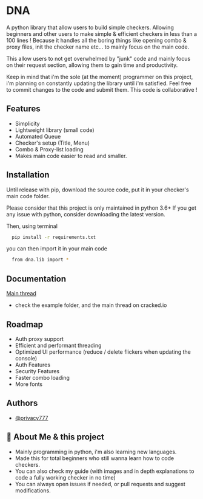 
# DNA

A python library that allow users to build simple checkers. Allowing beginners and other users to make simple & efficient checkers in less than a 100 lines !
Because it handles all the boring things like opening combo & proxy files, init the checker name etc... to mainly focus on the main code.

This allow users to not get overwhelmed by "junk" code and mainly focus on their request section, allowing them to gain time and productivity.

Keep in mind that i'm the sole (at the moment) programmer on this project, i'm planning on constantly updating the library until i'm satisfied. Feel free to commit changes to the code and submit them. This code is collaborative !




## Features

- Simplicity
- Lightweight library (small code)
- Automated Queue
- Checker's setup (Title, Menu)
- Combo & Proxy-list loading
- Makes main code easier to read and smaller.




## Installation

Until release with pip, download the source code, put it in your checker's main code folder.

Please consider that this project is only maintained in python 3.6+ If you get any issue with python, consider downloading the latest version.


Then, using terminal
```bash
  pip install -r requirements.txt
```
you can then import it in your main code
```bash
  from dna.lib import *
```
## Documentation

[Main thread](https://linktodocumentation)
- check the example folder, and the main thread on cracked.io


## Roadmap

- Auth proxy support
- Efficient and performant threading
- Optimized UI performance (reduce / delete flickers when updating the console)
- Auth Features
- Security Features
- Faster combo loading
- More fonts


## Authors

- [@privacy777](https://github.com/privacy777)



## 🚀 About Me & this project
- Mainly programming in python, i'm also learning new languages.
- Made this for total beginners who still wanna learn how to code checkers.
- You can also check my guide (with images and in depth explanations to code a fully working checker in no time)
- You can always open issues if needed, or pull requests and suggest modifications.



